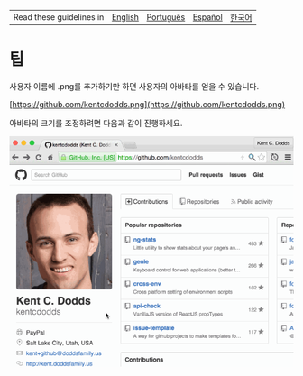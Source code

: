 <table>
    <tr>
        <!-- Do not translate this table -->
        <td> Read these guidelines in </td>
        <td><a href="/TIPS.md">English</a></td>
        <td><a href="/docs/pt-BR/Dicas.md">Português</a></td>
        <td><a href="/docs/es-ES/TIPS.md">Español</a></td>
        <td><a href="/docs/ko-KR/TIPS.md">한국어</a></td>
    </tr>
</table>

# 팁

사용자 이름에 .png를 추가하기만 하면 사용자의 아바타를 얻을 수 있습니다.

[https://github.com/kentcdodds.png](https://github.com/kentcdodds.png)

아바타의 크기를 조정하려면 다음과 같이 진행하세요.

![get-avatar gif](get-avatar.gif)
